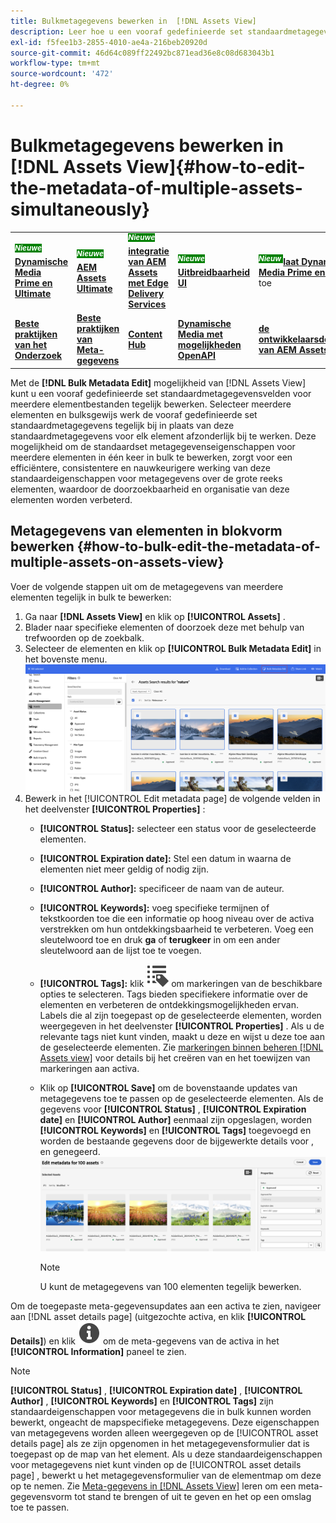```yaml
---
title: Bulkmetagegevens bewerken in  [!DNL Assets View]
description: Leer hoe u een vooraf gedefinieerde set standaardmetagegevensvelden kunt bijwerken voor meerdere middelen die beschikbaar zijn op de [DNL!] Assets View] tegelijkertijd.
exl-id: f5fee1b3-2855-4010-ae4a-216beb20920d
source-git-commit: 46d64c089ff22492bc871ead36e8c08d683043b1
workflow-type: tm+mt
source-wordcount: '472'
ht-degree: 0%

---
```


# Bulkmetagegevens bewerken in [!DNL Assets View]{#how-to-edit-the-metadata-of-multiple-assets-simultaneously}

<table>
    <tr>
        <td>
            <sup style= "background-color:#008000; color:#FFFFFF; font-weight:bold"><i> Nieuwe </i></sup> <a href="/help/assets/dynamic-media/dm-prime-ultimate.md"><b> Dynamische Media Prime en Ultimate </b></a>
        </td>
        <td>
            <sup style= "background-color:#008000; color:#FFFFFF; font-weight:bold"><i> Nieuwe </i></sup> <a href="/help/assets/assets-ultimate-overview.md"><b> AEM Assets Ultimate </b></a>
        </td>
        <td>
            <sup style= "background-color:#008000; color:#FFFFFF; font-weight:bold"><i> Nieuwe </i></sup> <a href="/help/assets/integrate-aem-assets-edge-delivery-services.md"><b> integratie van AEM Assets met Edge Delivery Services </b></a>
        </td>
        <td>
            <sup style= "background-color:#008000; color:#FFFFFF; font-weight:bold"><i> Nieuwe </i></sup> <a href="/help/assets/aem-assets-view-ui-extensibility.md"><b> Uitbreidbaarheid UI </b></a>
        </td>
          <td>
            <sup style= "background-color:#008000; color:#FFFFFF; font-weight:bold"><i> Nieuw </i></sup> <a href="/help/assets/dynamic-media/enable-dynamic-media-prime-and-ultimate.md"><b> laat Dynamische Media Prime en Ultimate </b></a> toe
        </td>
    </tr>
    <tr>
        <td>
            <a href="/help/assets/search-best-practices.md"><b> Beste praktijken van het Onderzoek </b></a>
        </td>
        <td>
            <a href="/help/assets/metadata-best-practices.md"><b> Beste praktijken van Meta-gegevens </b></a>
        </td>
        <td>
            <a href="/help/assets/product-overview.md"><b> Content Hub </b></a>
        </td>
        <td>
            <a href="/help/assets/dynamic-media-open-apis-overview.md"><b> Dynamische Media met mogelijkheden OpenAPI </b></a>
        </td>
        <td>
            <a href="https://developer.adobe.com/experience-cloud/experience-manager-apis/"><b> de ontwikkelaarsdocumentatie van AEM Assets </b></a>
        </td>
    </tr>
</table>

Met de **[!DNL Bulk Metadata Edit]** mogelijkheid van [!DNL Assets View] kunt u een vooraf gedefinieerde set standaardmetagegevensvelden voor meerdere elementbestanden tegelijk bewerken. Selecteer meerdere elementen en bulksgewijs werk de vooraf gedefinieerde set standaardmetagegevens tegelijk bij in plaats van deze standaardmetagegevens voor elk element afzonderlijk bij te werken. Deze mogelijkheid om de standaardset metagegevenseigenschappen voor meerdere elementen in één keer in bulk te bewerken, zorgt voor een efficiëntere, consistentere en nauwkeurigere werking van deze standaardeigenschappen voor metagegevens over de grote reeks elementen, waardoor de doorzoekbaarheid en organisatie van deze elementen worden verbeterd.

## Metagegevens van elementen in blokvorm bewerken {#how-to-bulk-edit-the-metadata-of-multiple-assets-on-assets-view}

Voer de volgende stappen uit om de metagegevens van meerdere elementen tegelijk in bulk te bewerken:

1. Ga naar **[!DNL Assets View]** en klik op **[!UICONTROL Assets]** .
1. Blader naar specifieke elementen of doorzoek deze met behulp van trefwoorden op de zoekbalk.
1. Selecteer de elementen en klik op **[!UICONTROL Bulk Metadata Edit]** in het bovenste menu.
   ![ bulk-meta-gegeven-geef uit ](/help/assets/assets/bulk-metadata-edit1.png)
1. Bewerk in het [!UICONTROL Edit metadata page] de volgende velden in het deelvenster **[!UICONTROL Properties]** :
   * **[!UICONTROL Status]:** selecteer een status voor de geselecteerde elementen.
   * **[!UICONTROL Expiration date]:** Stel een datum in waarna de elementen niet meer geldig of nodig zijn.
   * **[!UICONTROL Author]:** specificeer de naam van de auteur.
   * **[!UICONTROL Keywords]:** voeg specifieke termijnen of tekstkoorden toe die een informatie op hoog niveau over de activa verstrekken om hun ontdekkingsbaarheid te verbeteren. Voeg een sleutelwoord toe en druk **ga** of **terugkeer** in om een ander sleutelwoord aan de lijst toe te voegen.
   * **[!UICONTROL Tags]:** klik ![ bulkmeta-gegevens uitgeven ](/help/assets/assets/tags-icon.svg) om markeringen van de beschikbare opties te selecteren. Tags bieden specifiekere informatie over de elementen en verbeteren de ontdekkingsmogelijkheden ervan. Labels die al zijn toegepast op de geselecteerde elementen, worden weergegeven in het deelvenster **[!UICONTROL Properties]** . Als u de relevante tags niet kunt vinden, maakt u deze en wijst u deze toe aan de geselecteerde elementen. Zie [ markeringen binnen beheren  [!DNL Assets view]](/help/assets/tagging-management-assets-view.md) voor details bij het creëren van en het toewijzen van markeringen aan activa.
   * Klik op **[!UICONTROL Save]** om de bovenstaande updates van metagegevens toe te passen op de geselecteerde elementen. Als de gegevens voor **[!UICONTROL Status]** , **[!UICONTROL Expiration date]** en **[!UICONTROL Author]** eenmaal zijn opgeslagen, worden **[!UICONTROL Keywords]** en **[!UICONTROL Tags]** toegevoegd en worden de bestaande gegevens door de bijgewerkte details voor  ,  en  genegeerd.
     ![ sparen-bulk-meta-gegeven-geef-eigenschappen uit ](/help/assets/assets/save-bulk-metadata-edit-properties2.png)

     >[!NOTE]
     >
     >U kunt de metagegevens van 100 elementen tegelijk bewerken.

Om de toegepaste meta-gegevensupdates aan een activa te zien, navigeer aan [!DNL asset details page] (uitgezochte activa, en klik **[!UICONTROL Details]**) en klik ![ bulkmeta-gegevens uitgeven ](/help/assets/assets/info-icon-solid-black.svg) om de meta-gegevens van de activa in het **[!UICONTROL Information]** paneel te zien.

>[!NOTE]
>
>**[!UICONTROL Status]** , **[!UICONTROL Expiration date]** , **[!UICONTROL Author]** , **[!UICONTROL Keywords]** en **[!UICONTROL Tags]** zijn standaardeigenschappen voor metagegevens die in bulk kunnen worden bewerkt, ongeacht de mapspecifieke metagegevens. Deze eigenschappen van metagegevens worden alleen weergegeven op de [!UICONTROL asset details page] als ze zijn opgenomen in het metagegevensformulier dat is toegepast op de map van het element. Als u deze standaardeigenschappen voor metagegevens niet kunt vinden op de [!UICONTROL asset details page] , bewerkt u het metagegevensformulier van de elementmap om deze op te nemen. Zie [ Meta-gegevens in  [!DNL Assets View]](/help/assets/metadata-assets-view.md) leren om een meta-gegevensvorm tot stand te brengen of uit te geven en het op een omslag toe te passen.
